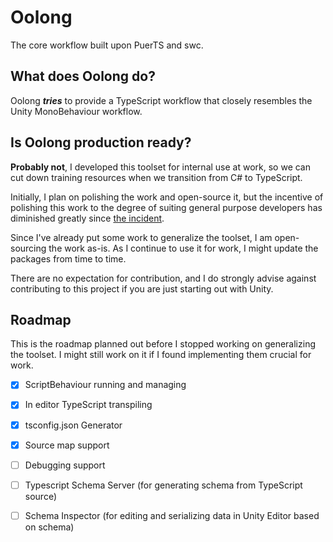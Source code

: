 # Oolong

The core workflow built upon PuerTS and swc.

## What does Oolong do?

Oolong ***tries*** to provide a TypeScript workflow that closely resembles the Unity MonoBehaviour workflow.

## Is Oolong production ready?

**Probably not**, I developed this toolset for internal use at work, so we can cut down training resources when we transition from C# to TypeScript.

Initially, I plan on polishing the work and open-source it, but the incentive of polishing this work to the degree of suiting general purpose developers has diminished greatly since [the incident](https://blog.unity.com/news/plan-pricing-and-packaging-updates).

Since I've already put some work to generalize the toolset, I am open-sourcing the work as-is. As I continue to use it for work, I might update the packages from time to time.

There are no expectation for contribution, and I do strongly advise against contributing to this project if you are just starting out with Unity.

## Roadmap

This is the roadmap planned out before I stopped working on generalizing the toolset. I might still work on it if I found implementing them crucial for work.

- [x] ScriptBehaviour running and managing
- [x] In editor TypeScript transpiling
- [x] tsconfig.json Generator
- [x] Source map support
- [ ] Debugging support
- [ ] Typescript Schema Server (for generating schema from TypeScript source)
- [ ] Schema Inspector (for editing and serializing data in Unity Editor based on schema)


